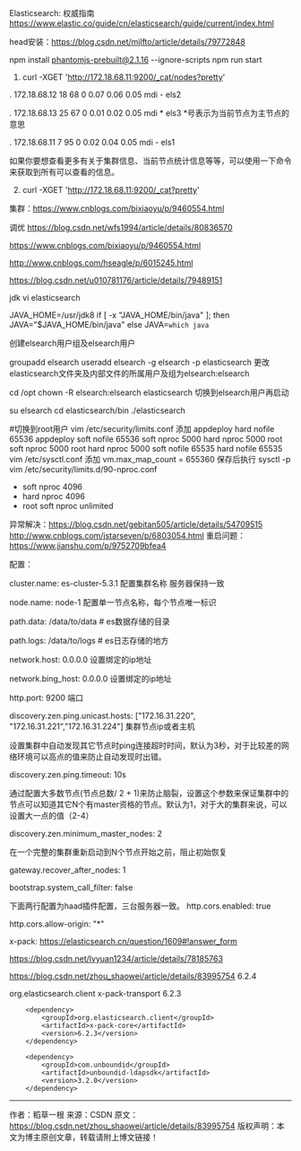 Elasticsearch: 权威指南 https://www.elastic.co/guide/cn/elasticsearch/guide/current/index.html

head安装：https://blog.csdn.net/mjlfto/article/details/79772848

 npm install phantomjs-prebuilt@2.1.16 --ignore-scripts
npm run start


1. curl -XGET 'http://172.18.68.11:9200/_cat/nodes?pretty'

 . 172.18.68.12 18 68 0 0.07 0.06 0.05 mdi - els2
 
 . 172.18.68.13 25 67 0 0.01 0.02 0.05 mdi * els3                *号表示为当前节点为主节点的意思
 
 . 172.18.68.11  7 95 0 0.02 0.04 0.05 mdi - els1
 

如果你要想查看更多有关于集群信息、当前节点统计信息等等，可以使用一下命令来获取到所有可以查看的信息。

2. curl -XGET 'http://172.18.68.11:9200/_cat?pretty'   



集群：https://www.cnblogs.com/bixiaoyu/p/9460554.html

调优
https://blog.csdn.net/wfs1994/article/details/80836570

https://www.cnblogs.com/bixiaoyu/p/9460554.html

http://www.cnblogs.com/hseagle/p/6015245.html

https://blog.csdn.net/u010781176/article/details/79489151


jdk
vi elasticsearch

JAVA_HOME=/usr/jdk8
if [ -x "JAVA_HOME/bin/java" ]; then
  JAVA="$JAVA_HOME/bin/java"
else
  JAVA=`which java`
  

创建elsearch用户组及elsearch用户

groupadd elsearch
useradd elsearch -g elsearch -p elasticsearch
更改elasticsearch文件夹及内部文件的所属用户及组为elsearch:elsearch

cd /opt
chown -R elsearch:elsearch  elasticsearch
切换到elsearch用户再启动

su elsearch cd elasticsearch/bin
./elasticsearch



#切换到root用户
vim /etc/security/limits.conf 添加
appdeploy hard nofile 65536
appdeploy soft nofile 65536
soft nproc 5000
hard nproc 5000
root soft nproc 5000
root hard nproc 5000
soft nofile 65535
hard nofile 65535
vim /etc/sysctl.conf 添加
vm.max_map_count = 655360
保存后执行 sysctl -p
vim /etc/security/limits.d/90-nproc.conf
* soft nproc 4096
* hard nproc 4096
* root soft nproc unlimited


异常解决：https://blog.csdn.net/gebitan505/article/details/54709515
http://www.cnblogs.com/jstarseven/p/6803054.html
重启问题：https://www.jianshu.com/p/9752709bfea4





配置：

cluster.name: es-cluster-5.3.1   配置集群名称  服务器保持一致

node.name: node-1                 配置单一节点名称，每个节点唯一标识

path.data: /data/to/data # es数据存储的目录

path.logs: /data/to/logs # es日志存储的地方

network.host: 0.0.0.0              设置绑定的ip地址

network.bing_host: 0.0.0.0              设置绑定的ip地址

http.port: 9200                      端口

discovery.zen.ping.unicast.hosts: ["172.16.31.220", "172.16.31.221","172.16.31.224"]   集群节点ip或者主机

设置集群中自动发现其它节点时ping连接超时时间，默认为3秒，对于比较差的网络环境可以高点的值来防止自动发现时出错。

discovery.zen.ping.timeout: 10s



通过配置大多数节点(节点总数/ 2 + 1)来防止脑裂，设置这个参数来保证集群中的节点可以知道其它N个有master资格的节点。默认为1，对于大的集群来说，可以设置大一点的值（2-4）

discovery.zen.minimum_master_nodes: 2

在一个完整的集群重新启动到N个节点开始之前，阻止初始恢复

gateway.recover_after_nodes: 1

bootstrap.system_call_filter: false


下面两行配置为haad插件配置，三台服务器一致。
http.cors.enabled: true

http.cors.allow-origin: "*"



x-pack:
https://elasticsearch.cn/question/1609#!answer_form

https://blog.csdn.net/lvyuan1234/article/details/78185763

https://blog.csdn.net/zhou_shaowei/article/details/83995754 6.2.4

 <dependency>
			<groupId>org.elasticsearch.client</groupId>
			<artifactId>x-pack-transport</artifactId>
			<version>6.2.3</version>
		</dependency>
 
 		<dependency>
			<groupId>org.elasticsearch.client</groupId>
			<artifactId>x-pack-core</artifactId>
			<version>6.2.3</version>
		</dependency> 
 
		<dependency>
			<groupId>com.unboundid</groupId>
			<artifactId>unboundid-ldapsdk</artifactId>
			<version>3.2.0</version>
		</dependency>
--------------------- 
作者：稻草一根 
来源：CSDN 
原文：https://blog.csdn.net/zhou_shaowei/article/details/83995754 
版权声明：本文为博主原创文章，转载请附上博文链接！
